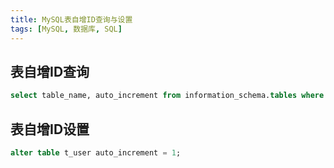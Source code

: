 ```yaml
---
title: MySQL表自增ID查询与设置
tags: [MySQL, 数据库, SQL]
---
```


## 表自增ID查询

```sql
select table_name, auto_increment from information_schema.tables where table_name = 't_sentence' and table_schema = 'language_trainer';
```

## 表自增ID设置

```sql
alter table t_user auto_increment = 1;
```
